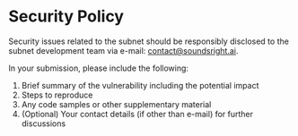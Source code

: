 # Security Policy

Security issues related to the subnet should be responsibly disclosed to the subnet development team via e-mail: contact@soundsright.ai.

In your submission, please include the following:
1) Brief summary of the vulnerability including the potential impact
2) Steps to reproduce
3) Any code samples or other supplementary material
4) (Optional) Your contact details (if other than e-mail) for further discussions
